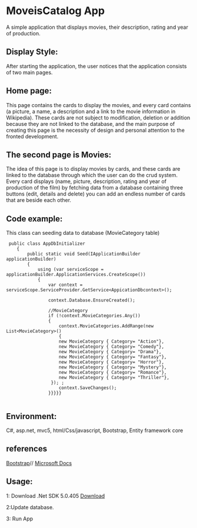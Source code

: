 # MoveisCatalog App 

A simple application that displays movies, their description, rating and year of production.

## Display Style: 
After starting the application, the user notices that the application consists of two main pages.

## Home page:
This page contains the cards to display the movies, and every card contains (a picture, a name, a description and a link to the movie information in Wikipedia). 
These cards are not subject to modification, deletion or addition because they are not linked to the database, and the main purpose of creating this page is the necessity of design and personal attention to the fronted development. 

## The second page is Movies:
The idea of this page is to display movies by cards, and these cards are linked to the database through which the user can do the crud system. Every card displays 
(name, picture, description, rating and year of production of the film) by fetching data from a database containing three buttons (edit, details and delete) you can add an endless number of cards that are beside each other.


## Code example:
This class can seeding data to database (MovieCategory table)
```
 public class AppDbInitializer
    {
        public static void Seed(IApplicationBuilder applicationBuilder)
        {
            using (var serviceScope = applicationBuilder.ApplicationServices.CreateScope())
            {
                var context = serviceScope.ServiceProvider.GetService<AppicationDbcontext>();

                context.Database.EnsureCreated();

                //MovieCategory
                if (!context.MovieCategories.Any())
                {
                    context.MovieCategories.AddRange(new List<MovieCategory>()
                    {
                    new MovieCategory { Category= "Action"},
                    new MovieCategory { Category= "Comedy"},
                    new MovieCategory { Category= "Drama"},
                    new MovieCategory { Category= "Fantasy"},
                    new MovieCategory { Category= "Horror"},
                    new MovieCategory { Category= "Mystery"},
                    new MovieCategory { Category= "Romance"},
                    new MovieCategory { Category= "Thriller"},
                 }); ;
                    context.SaveChanges();
                }}}}}
 
```



## Environment:
C#, asp.net, mvc5, 
html/Css/javascript, 
Bootstrap, 
Entity framework core 

## references
[Bootstrap](https://getbootstrap.com/)//
[Microsoft Docs](https://docs.microsoft.com/en-us/)


## Usage:

1: Download .Net SDK 5.0.405
[Download](https://dotnet.microsoft.com/en-us/download/dotnet/5.0)

2:Update database.

3: Run App






